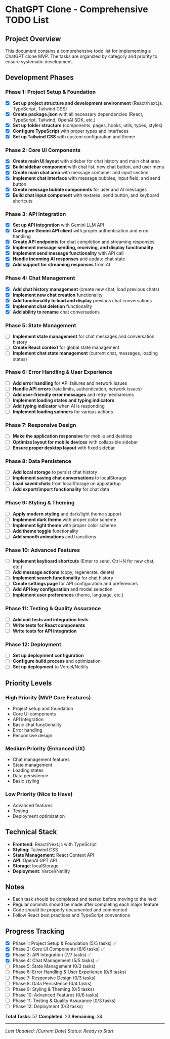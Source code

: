 # ChatGPT Clone - Comprehensive TODO List

## Project Overview
This document contains a comprehensive todo list for implementing a ChatGPT clone MVP. The tasks are organized by category and priority to ensure systematic development.

## Development Phases

### Phase 1: Project Setup & Foundation
- [x] **Set up project structure and development environment** (React/Next.js, TypeScript, Tailwind CSS)
- [x] **Create package.json** with all necessary dependencies (React, TypeScript, Tailwind, OpenAI SDK, etc.)
- [x] **Set up folder structure** (components, pages, hooks, utils, types, styles)
- [x] **Configure TypeScript** with proper types and interfaces
- [x] **Set up Tailwind CSS** with custom configuration and theme

### Phase 2: Core UI Components
- [x] **Create main UI layout** with sidebar for chat history and main chat area
- [x] **Build sidebar component** with chat list, new chat button, and user menu
- [x] **Create main chat area** with message container and input section
- [x] **Implement chat interface** with message bubbles, input field, and send button
- [x] **Create message bubble components** for user and AI messages
- [x] **Build chat input component** with textarea, send button, and keyboard shortcuts

### Phase 3: API Integration
- [x] **Set up API integration** with Gemini LLM API
- [x] **Configure Gemini API client** with proper authentication and error handling
- [x] **Create API endpoints** for chat completion and streaming responses
- [x] **Implement message sending, receiving, and display functionality**
- [x] **Implement send message functionality** with API call
- [x] **Handle incoming AI responses** and update chat state
- [x] **Add support for streaming responses** from AI

### Phase 4: Chat Management
- [x] **Add chat history management** (create new chat, load previous chats)
- [x] **Implement new chat creation** functionality
- [x] **Add functionality to load and display** previous chat conversations
- [x] **Implement chat deletion** functionality
- [x] **Add ability to rename** chat conversations

### Phase 5: State Management
- [ ] **Implement state management** for chat messages and conversation history
- [ ] **Create React context** for global state management
- [ ] **Implement chat state management** (current chat, messages, loading states)

### Phase 6: Error Handling & User Experience
- [ ] **Add error handling** for API failures and network issues
- [ ] **Handle API errors** (rate limits, authentication, network issues)
- [ ] **Add user-friendly error messages** and retry mechanisms
- [ ] **Implement loading states and typing indicators**
- [ ] **Add typing indicator** when AI is responding
- [ ] **Implement loading spinners** for various actions

### Phase 7: Responsive Design
- [ ] **Make the application responsive** for mobile and desktop
- [ ] **Optimize layout for mobile devices** with collapsible sidebar
- [ ] **Ensure proper desktop layout** with fixed sidebar

### Phase 8: Data Persistence
- [ ] **Add local storage** to persist chat history
- [ ] **Implement saving chat conversations** to localStorage
- [ ] **Load saved chats** from localStorage on app startup
- [ ] **Add export/import functionality** for chat data

### Phase 9: Styling & Theming
- [ ] **Apply modern styling** and dark/light theme support
- [ ] **Implement dark theme** with proper color scheme
- [ ] **Implement light theme** with proper color scheme
- [ ] **Add theme toggle** functionality
- [ ] **Add smooth animations** and transitions

### Phase 10: Advanced Features
- [ ] **Implement keyboard shortcuts** (Enter to send, Ctrl+N for new chat, etc.)
- [ ] **Add message actions** (copy, regenerate, delete)
- [ ] **Implement search functionality** for chat history
- [ ] **Create settings page** for API configuration and preferences
- [ ] **Add API key configuration** and model selection
- [ ] **Implement user preferences** (theme, language, etc.)

### Phase 11: Testing & Quality Assurance
- [ ] **Add unit tests and integration tests**
- [ ] **Write tests for React components**
- [ ] **Write tests for API integration**

### Phase 12: Deployment
- [ ] **Set up deployment configuration**
- [ ] **Configure build process** and optimization
- [ ] **Set up deployment** to Vercel/Netlify

## Priority Levels

### High Priority (MVP Core Features)
- Project setup and foundation
- Core UI components
- API integration
- Basic chat functionality
- Error handling
- Responsive design

### Medium Priority (Enhanced UX)
- Chat management features
- State management
- Loading states
- Data persistence
- Basic styling

### Low Priority (Nice to Have)
- Advanced features
- Testing
- Deployment optimization

## Technical Stack
- **Frontend**: React/Next.js with TypeScript
- **Styling**: Tailwind CSS
- **State Management**: React Context API
- **API**: OpenAI GPT API
- **Storage**: localStorage
- **Deployment**: Vercel/Netlify

## Notes
- Each task should be completed and tested before moving to the next
- Regular commits should be made after completing each major feature
- Code should be properly documented and commented
- Follow React best practices and TypeScript conventions

## Progress Tracking
- [x] Phase 1: Project Setup & Foundation (5/5 tasks) ✅
- [x] Phase 2: Core UI Components (6/6 tasks) ✅
- [x] Phase 3: API Integration (7/7 tasks) ✅
- [x] Phase 4: Chat Management (5/5 tasks) ✅
- [ ] Phase 5: State Management (0/3 tasks)
- [ ] Phase 6: Error Handling & User Experience (0/6 tasks)
- [ ] Phase 7: Responsive Design (0/3 tasks)
- [ ] Phase 8: Data Persistence (0/4 tasks)
- [ ] Phase 9: Styling & Theming (0/5 tasks)
- [ ] Phase 10: Advanced Features (0/6 tasks)
- [ ] Phase 11: Testing & Quality Assurance (0/3 tasks)
- [ ] Phase 12: Deployment (0/3 tasks)

**Total Tasks**: 57
**Completed**: 23
**Remaining**: 34

---
*Last Updated: [Current Date]*
*Status: Ready to Start*
